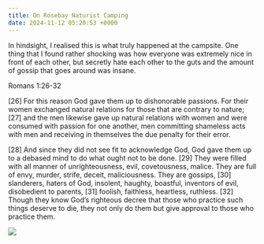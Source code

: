 ```yaml
---
title: On Rosebay Naturist Camping
date: 2024-11-12 05:20:53 +0000
---
```


In hindsight, I realised this is what truly happened at the campsite. One thing that I found rather shocking was how everyone was extremely nice in front of each other, but secretly hate each other to the guts and the amount of gossip that goes around was insane.

Romans 1:26-32

[26] For this reason God gave them up to dishonorable passions. For their women exchanged natural relations for those that are contrary to nature; [27] and the men likewise gave up natural relations with women and were consumed with passion for one another, men committing shameless acts with men and receiving in themselves the due penalty for their error.

[28] And since they did not see fit to acknowledge God, God gave them up to a debased mind to do what ought not to be done. [29] They were filled with all manner of unrighteousness, evil, covetousness, malice. They are full of envy, murder, strife, deceit, maliciousness. They are gossips, [30] slanderers, haters of God, insolent, haughty, boastful, inventors of evil, disobedient to parents, [31] foolish, faithless, heartless, ruthless. [32] Though they know God’s righteous decree that those who practice such things deserve to die, they not only do them but give approval to those who practice them.

![](/21a0060de2ac918f2eb58cd563d4a30b.gif)